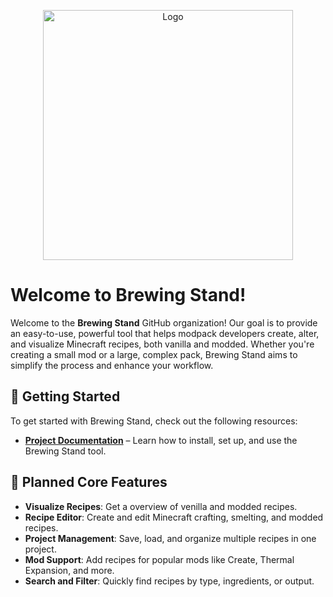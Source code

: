 <p align="center"><img src="https://github.com/user-attachments/assets/1bd0ed22-926a-4af7-9d8a-8e1a78d58950" alt="Logo" width="400"></p>

# Welcome to **Brewing Stand**!

Welcome to the **Brewing Stand** GitHub organization! 
Our goal is to provide an easy-to-use, powerful tool that helps modpack developers create, alter, and visualize Minecraft recipes, both vanilla and modded. 
Whether you're creating a small mod or a large, complex pack, Brewing Stand aims to simplify the process and enhance your workflow.

## 🚀 Getting Started

To get started with Brewing Stand, check out the following resources:
- **[Project Documentation](#)** – Learn how to install, set up, and use the Brewing Stand tool.

## 🔧 Planned Core Features

- **Visualize Recipes**: Get a overview of venilla and modded recipes.
- **Recipe Editor**: Create and edit Minecraft crafting, smelting, and modded recipes.
- **Project Management**: Save, load, and organize multiple recipes in one project.
- **Mod Support**: Add recipes for popular mods like Create, Thermal Expansion, and more.
- **Search and Filter**: Quickly find recipes by type, ingredients, or output.
